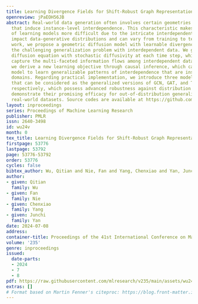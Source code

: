 ```yaml
---
title: Learning Divergence Fields for Shift-Robust Graph Representations
openreview: jPaEOH56JB
abstract: Real-world data generation often involves certain geometries (e.g., graphs)
  that induce instance-level interdependence. This characteristic makes the generalization
  of learning models more difficult due to the intricate interdependent patterns that
  impact data-generative distributions and can vary from training to testing. In this
  work, we propose a geometric diffusion model with learnable divergence fields for
  the challenging generalization problem with interdependent data. We generalize the
  diffusion equation with stochastic diffusivity at each time step, which aims to
  capture the multi-faceted information flows among interdependent data. Furthermore,
  we derive a new learning objective through causal inference, which can guide the
  model to learn generalizable patterns of interdependence that are insensitive across
  domains. Regarding practical implementation, we introduce three model instantiations
  that can be considered as the generalized versions of GCN, GAT, and Transformers,
  respectively, which possess advanced robustness against distribution shifts. We
  demonstrate their promising efficacy for out-of-distribution generalization on diverse
  real-world datasets. Source codes are available at https://github.com/fannie1208/GLIND.
layout: inproceedings
series: Proceedings of Machine Learning Research
publisher: PMLR
issn: 2640-3498
id: wu24v
month: 0
tex_title: Learning Divergence Fields for Shift-Robust Graph Representations
firstpage: 53776
lastpage: 53792
page: 53776-53792
order: 53776
cycles: false
bibtex_author: Wu, Qitian and Nie, Fan and Yang, Chenxiao and Yan, Junchi
author:
- given: Qitian
  family: Wu
- given: Fan
  family: Nie
- given: Chenxiao
  family: Yang
- given: Junchi
  family: Yan
date: 2024-07-08
address:
container-title: Proceedings of the 41st International Conference on Machine Learning
volume: '235'
genre: inproceedings
issued:
  date-parts:
  - 2024
  - 7
  - 8
pdf: https://raw.githubusercontent.com/mlresearch/v235/main/assets/wu24v/wu24v.pdf
extras: []
# Format based on Martin Fenner's citeproc: https://blog.front-matter.io/posts/citeproc-yaml-for-bibliographies/
---
```

